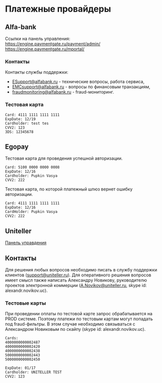 # Платежные провайдеры

## Alfa-bank
Ссылки на панель управления:  
https://engine.paymentgate.ru/payment/admin/  
https://engine.paymentgate.ru/mportal/

### Контакты
Контакты службы поддержки:
* ESupport@alfabank.ru - технические вопросы, работа сервиса,
* EMCsupport@alfabank.ru - вопросы по финансовым транзакциям,
* fraudmonitoring@alfabank.ru - fraud-мониторинг.

### Тестовая карта
```
Card: 4111 1111 1111 1111
ExpDate: 12/19
Cardholder: test tes
CVV2: 123
3DS: 12345678
```

## Egopay
Тестовая карта для проведения успешной авторизации.
```
Card: 5100 0000 0000 0008
ExpDate: 12/16
Cardholder: Pupkin Vasya
CVV2: 222
```

Тестовая карта, по которой платежный шлюз вернет ошибку авторизации.
```
Card: 4111 1111 1111 1111
ExpDate: 12/16
CardHolder: Pupkin Vasya
CVV2: 222
```

## Uniteller
[Панель управдения](https://lk.uniteller.ru/login/)

## Контакты
Для решения любых вопросов необходимо писать в службу поддержки клиентов (support@uniteller.ru). Для оперативного решения вопросов имеет смысл  также написать Александру Новикову, руководителю проектов электронной коммерции (A.Novikov@uniteller.ru, skype id: alexandr.novikov.uc).

### Тестовые карты
При проведении оплаты по тестовой карте запрос обрабатывается на PROD системе. Поэтому платежи по тестовым картам могут попадать под fraud-фильтры. В этом случае необходимо связываться с Александром Новиковым по скайпу (skype id: alexandr.novikov.uc).

```
Cards:
4000000000002487
4000000000002420
4000000000002438
5000000000002443
5000000000002450

ExpDate: 01/17
Cardholder: UNITELLER TEST
CVV2: 123
```
